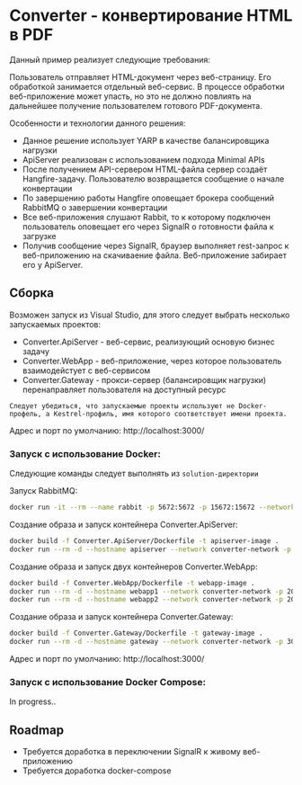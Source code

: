 # Converter - конвертирование HTML в PDF

Данный пример реализует следующие требования:

Пользователь отправляет HTML-документ через веб-страницу. Его обработкой занимается отдельный веб-сервис. В процессе обработки веб-приложение может упасть, но это не должно повлиять на дальнейшее получение пользователем готового PDF-документа.

Особенности и технологии данного решения:
- Данное решение использует YARP в качестве балансировщика нагрузки
- ApiServer реализован с использованием подхода Minimal APIs
- После получением API-сервером HTML-файла сервер создаёт Hangfire-задачу. Пользователю возвращается сообщение о начале конвертации
- По завершению работы Hangfire оповещает брокера сообщений RabbitMQ о завершении конвертации
- Все веб-приложения слушают Rabbit, то к которому подключен пользователь оповещает его через SignalR о готовности файла к загрузке
- Получив сообщение через SignalR, браузер выполняет rest-запрос к веб-приложению на скачиваение файла. Веб-приложение забирает его у ApiServer.

## Сборка

Возможен запуск из Visual Studio, для этого следует выбрать несколько запускаемых проектов:
- Converter.ApiServer - веб-сервис, реализующий основую бизнес задачу
- Converter.WebApp  - веб-приложение, через которое пользователь взаимодейстует с веб-сервисом
- Converter.Gateway - прокси-сервер (балансировщик нагрузки) перенаправляет пользователя на доступный ресурс

`Следует убедиться, что запускаемые проекты используют не Docker-профель, а Kestrel-профиль, имя которого соответствует имени проекта.`

Адрес и порт по умолчанию: http://localhost:3000/

### Запуск с использование Docker:

Следующие команды следует выполнять из `solution-директории`

Запуск RabbitMQ:
```sh
docker run -it --rm --name rabbit -p 5672:5672 -p 15672:15672 --network converter-network rabbitmq:3-management
```
Создание образа и запуск контейнера Converter.ApiServer:
```sh
docker build -f Converter.ApiServer/Dockerfile -t apiserver-image .
docker run --rm -d --hostname apiserver --network converter-network -p 1000:80 --name Converter.ApiServer apiserver-image
```
Создание образа и запуск двух контейнеров Converter.WebApp:
```sh
docker build -f Converter.WebApp/Dockerfile -t webapp-image .
docker run --rm -d --hostname webapp1 --network converter-network -p 2000:80 --name Converter.WebApp-1 webapp-image
docker run --rm -d --hostname webapp2 --network converter-network -p 2001:80 --name Converter.WebApp-2 webapp-image
```
Создание образа и запуск контейнера Converter.Gateway:
```sh
docker build -f Converter.Gateway/Dockerfile -t gateway-image .
docker run --rm -d --hostname gateway --network converter-network -p 3000:80 --name Converter.Gateway gateway-image
```

Адрес и порт по умолчанию: http://localhost:3000/

### Запуск с использование Docker Compose:
In progress..

## Roadmap
- Требуется доработка в переключении SignalR к живому веб-приложению
- Требуется доработка docker-compose
